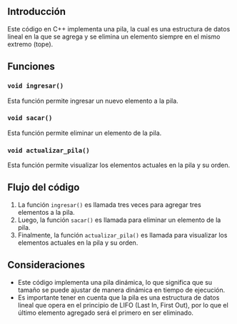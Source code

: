 ## Introducción
Este código en C++ implementa una pila, la cual es una estructura de datos lineal en la que se agrega y se elimina un elemento siempre en el mismo extremo (tope).

## Funciones

### `void ingresar()`
Esta función permite ingresar un nuevo elemento a la pila.

### `void sacar()`
Esta función permite eliminar un elemento de la pila.

### `void actualizar_pila()`
Esta función permite visualizar los elementos actuales en la pila y su orden.

## Flujo del código

1. La función `ingresar()` es llamada tres veces para agregar tres elementos a la pila.
2. Luego, la función `sacar()` es llamada para eliminar un elemento de la pila.
3. Finalmente, la función `actualizar_pila()` es llamada para visualizar los elementos actuales en la pila y su orden.

## Consideraciones
- Este código implementa una pila dinámica, lo que significa que su tamaño se puede ajustar de manera dinámica en tiempo de ejecución.
- Es importante tener en cuenta que la pila es una estructura de datos lineal que opera en el principio de LIFO (Last In, First Out), por lo que el último elemento agregado será el primero en ser eliminado.
